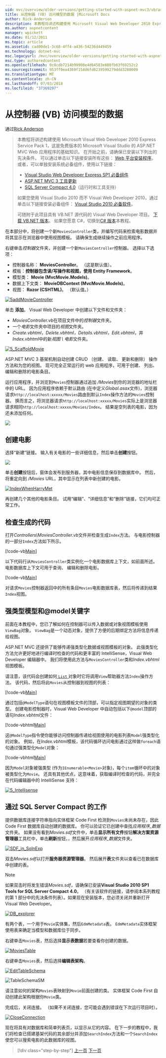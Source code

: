 ```yaml
---
uid: mvc/overview/older-versions/getting-started-with-aspnet-mvc3/vb/accessing-your-models-data-from-a-controller
title: 从控制器 (VB) 访问模型的数据 |Microsoft Docs
author: Rick-Anderson
description: 本教程将讲述构建使用 Microsoft Visual Web Developer 2010 Express Service Pack 1，这是一个 ASP.NET MVC Web 应用程序的基础知识...
ms.author: aspnetcontent
manager: wpickett
ms.date: 01/12/2011
ms.topic: article
ms.assetid: cad00de1-3c68-4ff4-a436-54236d449459
ms.technology: dotnet-mvc
msc.legacyurl: /mvc/overview/older-versions/getting-started-with-aspnet-mvc3/vb/accessing-your-models-data-from-a-controller
msc.type: authoredcontent
ms.openlocfilehash: 0c0cdb7214b99908e4d64583e880fb03f69252c2
ms.sourcegitcommit: 953ff9ea4369f154d6fd0239599279ddd3280009
ms.translationtype: MT
ms.contentlocale: zh-CN
ms.lasthandoff: 07/03/2018
ms.locfileid: "37369297"
---
```

<a name="accessing-your-models-data-from-a-controller-vb"></a>从控制器 (VB) 访问模型的数据
====================
通过[Rick Anderson](https://github.com/Rick-Anderson)

> 本教程将讲述构建使用 Microsoft Visual Web Developer 2010 Express Service Pack 1，这是免费版本的 Microsoft Visual Studio 的 ASP.NET MVC Web 应用程序的基础知识。 在开始之前，请确保已安装以下列出的先决条件。 可以通过单击以下链接安装所有这些： [Web 平台安装程序](https://www.microsoft.com/web/gallery/install.aspx?appid=VWD2010SP1Pack)。 或者，可以单独安装系统必备组件，使用以下链接：
> 
> - [Visual Studio Web Developer Express SP1 必备组件](https://www.microsoft.com/web/gallery/install.aspx?appid=VWD2010SP1Pack)
> - [ASP.NET MVC 3 工具更新](https://www.microsoft.com/web/gallery/install.aspx?appsxml=&amp;appid=MVC3)
> - [SQL Server Compact 4.0](https://www.microsoft.com/web/gallery/install.aspx?appid=SQLCE;SQLCEVSTools_4_0)（运行时和工具支持）
> 
> 如果您使用 Visual Studio 2010 而不 Visual Web Developer 2010，通过单击以下链接安装必备组件： [Visual Studio 2010 必备软件](https://www.microsoft.com/web/gallery/install.aspx?appsxml=&amp;appid=VS2010SP1Pack)。
> 
> 可随附于此项目具有 VB.NET 源代码的 Visual Web Developer 项目。 [下载 VB.NET 版本](https://code.msdn.microsoft.com/Introduction-to-MVC-3-10d1b098)。 如果您愿意 C#，切换到[C# 版本](../cs/accessing-your-models-data-from-a-controller.md)本教程。


在本部分中，将创建一个新`MoviesController`类，并编写代码来检索电影数据并将其显示在浏览器中使用视图模板。 请确保生成继续操作之前应用程序。

右键单击*控制器*文件夹，并创建一个新`MoviesController`控制器。 选择以下选项：

- 控制器名称： **MoviesController**。 （这是默认值）。
- 模板：**控制器包含读/写操作和视图，使用 Entity Framework**。
- 模型类： **Movie (MvcMovie.Models)**。
- 数据上下文类： **MovieDBContext (MvcMovie.Models)**。
- 视图： **Razor (CSHTML)**。 （默认值。）

[![5addMovieController](accessing-your-models-data-from-a-controller/_static/image2.png)](accessing-your-models-data-from-a-controller/_static/image1.png)

单击 **添加**。 Visual Web Developer 中创建以下文件和文件夹：

- *MoviesController.vb*在项目文件中的*控制器*文件夹。
- 一个*电影*文件夹中项目的*视图*文件夹。
- *Create.vbhtml，Delete.vbhtml，Details.vbhtml，Edit.vbhtml*，并*Index.vbhtml*中的新*视图 \ 电影*文件夹。

[![5_ScaffoldMovie](accessing-your-models-data-from-a-controller/_static/image4.png)](accessing-your-models-data-from-a-controller/_static/image3.png)

ASP.NET MVC 3 基架机制自动创建 CRUD （创建、 读取、 更新和删除） 操作方法和为您的视图。 现可完全正常运行的 web 应用程序，可用于创建、 列出、 编辑和删除的电影条目。

运行应用程序，并浏览到`Movies`控制器通过追加 */Movies*到你的浏览器的地址栏中的 URL。 因为应用程序依赖于默认路由 (在中定义*Global.asax*文件)，浏览器请求`http://localhost:xxxxx/Movies`路由到默认`Index`操作方法的`Movies`控制器。 换而言之，将浏览器请求`http://localhost:xxxxx/Movies`实际上是浏览器请求相同`http://localhost:xxxxx/Movies/Index`。 结果是空列表的电影，因为还未添加任何。

![](accessing-your-models-data-from-a-controller/_static/image5.png)

## <a name="creating-a-movie"></a>创建电影

选择“新建”链接。 输入有关电影的一些详细信息，然后单击**创建**按钮。

![](accessing-your-models-data-from-a-controller/_static/image6.png)

单击**创建**按钮后，窗体会发布到服务器，其中电影信息保存到数据库中。 然后，将重定向到 */Movies* URL，其中显示在列表中新创建的电影。

[![IndexWhenHarryMet](accessing-your-models-data-from-a-controller/_static/image8.png)](accessing-your-models-data-from-a-controller/_static/image7.png)

再创建几个其他的电影条目。 试用“编辑”、“详细信息”和“删除”链接，它们均可正常工作。

## <a name="examining-the-generated-code"></a>检查生成的代码

打开*Controllers\MoviesController.vb*文件并检查生成`Index`方法。 与电影控制器的一部分`Index`方法如下所示。

[!code-vb[Main](accessing-your-models-data-from-a-controller/samples/sample1.vb)]

以下代码行从`MoviesController`类实例化一个电影数据库上下文，如前面所述。 电影数据库上下文可用于查询、 编辑和删除电影。

[!code-vb[Main](accessing-your-models-data-from-a-controller/samples/sample2.vb)]

对请求`Movies`控制器返回中的所有条目`Movies`电影数据库表，然后将传递到结果`Index`视图。

## <a name="strongly-typed-models-and-the-model-keyword"></a>强类型模型和@model关键字

前面在本教程中，您已了解如何在控制器可以传入数据或对象视图模板使用`ViewBag`对象。 `ViewBag`是一个动态对象，提供了方便的后期绑定方法将信息传递给视图。

ASP.NET MVC 还提供了能够传递强类型化数据或视图模板的对象。 此强类型化方法允许更好地进行编译时检查的代码和更丰富的 IntelliSense，Visual Web Developer 编辑器中。 我们将使用此方法与`MoviesController`类和*Index.vbhtml*视图模板。

请注意，该代码会创建如何[ `List` ](https://msdn.microsoft.com/library/6sh2ey19.aspx)对象时它将调用`View`帮助器方法`Index`操作方法。 该代码，然后将此`Movies`从控制器到视图的列表：

[!code-vb[Main](accessing-your-models-data-from-a-controller/samples/sample3.vb)]

通过包括`@ModelType`语句在视图模板文件的顶部，可以指定视图期望的对象的类型。 创建电影控制器时，Visual Web Developer 中自动包括以下`@model`顶部的语句*Index.vbhtml*文件：

[!code-vbhtml[Main](accessing-your-models-data-from-a-controller/samples/sample4.vbhtml)]

这`@ModelType`指令使你能够访问控制器传递给视图使用的电影列表`Model`强类型化的对象。 例如，在*Index.vbhtml*模板，该代码循环访问电影通过这样做`foreach`语句通过强类型化`Model`对象：

[!code-vbhtml[Main](accessing-your-models-data-from-a-controller/samples/sample5.vbhtml)]

因为`Model`对象被强类型 (作为`IEnumerable<Movie>`对象)，每个`item`循环中的对象被类型化为`Movie`。 还具有其他优点，这意味着，获取编译时检查的代码，并完全在代码编辑器中的 IntelliSense 支持：

[![5_Intellisense](accessing-your-models-data-from-a-controller/_static/image10.png)](accessing-your-models-data-from-a-controller/_static/image9.png)

## <a name="working-with-sql-server-compact"></a>通过 SQL Server Compact 的工作

提供数据库连接字符串指向实体框架 Code First 检测到`Movies`未尚未存在，因此 Code First 数据库自动创建的数据库。 你可以验证它已创建中查找*应用程序\_数据*文件夹。 如果没有看到*Movies.sdf*文件中，单击**显示所有文件**按钮**解决方案资源管理器**工具栏中，单击**刷新**按钮，，然后展开*应用程序\_数据*文件夹。

[![SDF_in_SolnExp](accessing-your-models-data-from-a-controller/_static/image12.png)](accessing-your-models-data-from-a-controller/_static/image11.png)

双击*Movies.sdf*以打开**服务器资源管理器**。 然后展开**表**文件夹以查看已在数据库中创建的表。

> [!NOTE]
> 如果双击时将发生错误*Movies.sdf*，请确保已安装**Visual Studio 2010 SP1 Tools for SQL Server Compact 4.0**。 （有关该软件的链接，请参阅本系列教程的第 1 部分中的先决条件列表）。如果现在安装版本，您必须关闭并重新打开 Visual Web Developer。


[![DB_explorer](accessing-your-models-data-from-a-controller/_static/image14.png)](accessing-your-models-data-from-a-controller/_static/image13.png)

有两个表，一个用于`Movie`实体集，然后`EdmMetadata`表。 `EdmMetadata`实体框架使用表来确定当模型和数据库位于同步。

右键单击`Movies`表，然后选择**显示表数据**若要查看你创建的数据。

[![MoviesTable](accessing-your-models-data-from-a-controller/_static/image16.png)](accessing-your-models-data-from-a-controller/_static/image15.png)

右键单击`Movies`表，然后选择**编辑表架构**。

[![EditTableSchema](accessing-your-models-data-from-a-controller/_static/image18.png)](accessing-your-models-data-from-a-controller/_static/image17.png)

![TableSchemaSM](accessing-your-models-data-from-a-controller/_static/image19.png)

请注意如何的架构`Movies`表映射到`Movie`前面创建的类。 实体框架 Code First 自动创建此架构根据你`Movie`类。

完成后，关闭连接。 （如果不关闭连接，您可能会遇到错误在下次运行项目时）。

[![CloseConnection](accessing-your-models-data-from-a-controller/_static/image21.png)](accessing-your-models-data-from-a-controller/_static/image20.png)

现在将具有对数据库和简单列表页，以显示从它的内容。 在下一步的教程中，我们将检查已搭建基架代码的其余部分并添加`SearchIndex`方法和一个`SearchIndex`使您可以搜索电影的此数据库的视图。

> [!div class="step-by-step"]
> [上一页](adding-a-model.md)
> [下一页](examining-the-edit-methods-and-edit-view.md)
